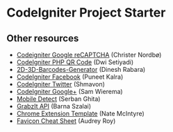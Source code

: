 # CodeIgniter Project Starter

## Other resources

* [Codeigniter Google reCAPTCHA](https://github.com/Cnordbo/RECaptcha-for-Codeigniter) (Christer Nordbø)
* [CodeIgniter PHP QR Code](https://github.com/dwisetiyadi/CodeIgniter-PHP-QR-Code) (Dwi Setiyadi)
* [2D-3D-Barcodes-Generator](https://github.com/dineshrabara/2D-3D-Barcodes-Generator) (Dinesh Rabara)
* [CodeIgniter Facebook](https://github.com/puneetkay/Facebook-PHP-CodeIgniter) (Puneet Kalra)
* [CodeIgniter Twitter](https://github.com/MunGell/Codeigniter-TwitterOAuth) (Shmavon)
* [CodeIgniter Google+](https://github.com/samwierema/google-plus-api-codeigniter) (Sam Wierema)
* [Mobile Detect](https://github.com/serbanghita/Mobile-Detect) (Serban Ghita)
* [GrabzIt API](https://github.com/subdesign/codeigniter-Grabzit) (Barna Szalai)
* [Chrome Extension Template](https://github.com/natemcintyre/Chrome-Extension-Template) (Nate McIntyre)
* [Favicon Cheat Sheet](https://github.com/audreyr/favicon-cheat-sheet) (Audrey Roy)
